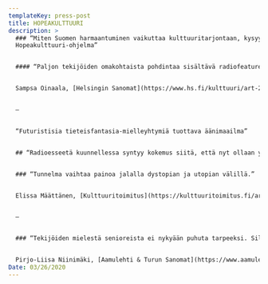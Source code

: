```yaml
---
templateKey: press-post
title: HOPEAKULTTUURI
description: >
  ### “Miten Suomen harmaantuminen vaikuttaa kulttuuritarjontaan, kysyy pätevä
  Hopeakulttuuri-ohjelma”


  #### “Paljon tekijöiden omakohtaista pohdintaa sisältävä radiofeature heittelee pohdinnan arvoisia koukkuja.”


  Sampsa Oinaala, [Helsingin Sanomat](https://www.hs.fi/kulttuuri/art-2000006452371.html)


  —


  “Futuristisia tieteisfantasia-mielleyhtymiä tuottava äänimaailma”


  ## “Radioesseetä kuunnellessa syntyy kokemus siitä, että nyt ollaan yhteisellä matkalla, tehtävänä tuntemattoman kartoittaminen, jonkin uuden löytäminen.”


  ### “Tunnelma vaihtaa painoa jalalla dystopian ja utopian välillä.”


  Elissa Määttänen, [Kulttuuritoimitus](https://kulttuuritoimitus.fi/artikkelit/radio/hopeakulttuuri-miten-vanheneva-vaesto-muokkaa-taidetta-ja-yhteiskuntaa-tulevaisuuden-suomessa/?fbclid=IwAR0ZGsmgIsZQvwgsC_8q-aIPrmsgBVzfcfZJo0BRuww-FBvSwtAHJN2AEno)


  —


  ### “Tekijöiden mielestä senioreista ei nykyään puhuta tarpeeksi. Silloinkin kun puhutaan, puhe on helposti vähättelevää ja leimaavaa. Sukupuolittamalla ja "iättämällä" lyömme toinen toisiimme ennakkoluuloisia leimoja.”


  Pirjo-Liisa Niinimäki, [Aamulehti & Turun Sanomat](https://www.aamulehti.fi/a/2effc753-6a67-4b66-877d-9024592930c4)
Date: 03/26/2020
---
```

